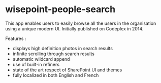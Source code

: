 # wisepoint-people-search
This app enables users to easily browse all the users in the organisation using a unique modern UI. Initially published on Codeplex in 2014.

Features : 
- displays high definition photos in search results
- infinite scrolling through search results
- automatic wildcard append
- use of built-in refiners
- state of the art respect of SharePoint UI and themes
- fully localized in both English and French
